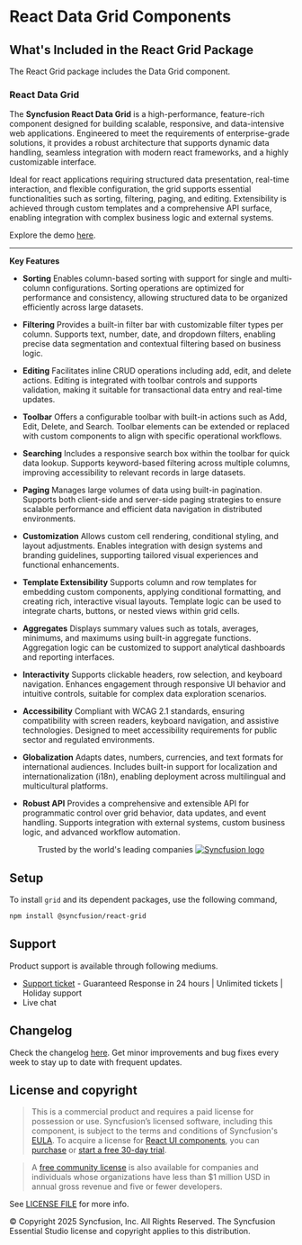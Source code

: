 # React Data Grid Components

## What's Included in the React Grid Package

The React Grid package includes the Data Grid component.

### React Data Grid

The **Syncfusion React Data Grid** is a high-performance, feature-rich component designed for building scalable, responsive, and data-intensive web applications. Engineered to meet the requirements of enterprise-grade solutions, it provides a robust architecture that supports dynamic data handling, seamless integration with modern react frameworks, and a highly customizable interface.

Ideal for react applications requiring structured data presentation, real-time interaction, and flexible configuration, the grid supports essential functionalities such as sorting, filtering, paging, and editing. Extensibility is achieved through custom templates and a comprehensive API surface, enabling integration with complex business logic and external systems.

Explore the demo [here](https://react.syncfusion.com/grid).

---

**Key Features**

- **Sorting**
  Enables column-based sorting with support for single and multi-column configurations. Sorting operations are optimized for performance and consistency, allowing structured data to be organized efficiently across large datasets.

- **Filtering**
  Provides a built-in filter bar with customizable filter types per column. Supports text, number, date, and dropdown filters, enabling precise data segmentation and contextual filtering based on business logic.

- **Editing**
  Facilitates inline CRUD operations including add, edit, and delete actions. Editing is integrated with toolbar controls and supports validation, making it suitable for transactional data entry and real-time updates.

- **Toolbar**
  Offers a configurable toolbar with built-in actions such as Add, Edit, Delete, and Search. Toolbar elements can be extended or replaced with custom components to align with specific operational workflows.

- **Searching**
  Includes a responsive search box within the toolbar for quick data lookup. Supports keyword-based filtering across multiple columns, improving accessibility to relevant records in large datasets.

- **Paging**
  Manages large volumes of data using built-in pagination. Supports both client-side and server-side paging strategies to ensure scalable performance and efficient data navigation in distributed environments.

- **Customization**
  Allows custom cell rendering, conditional styling, and layout adjustments. Enables integration with design systems and branding guidelines, supporting tailored visual experiences and functional enhancements.

- **Template Extensibility**
  Supports column and row templates for embedding custom components, applying conditional formatting, and creating rich, interactive visual layouts. Template logic can be used to integrate charts, buttons, or nested views within grid cells.

- **Aggregates**
  Displays summary values such as totals, averages, minimums, and maximums using built-in aggregate functions. Aggregation logic can be customized to support analytical dashboards and reporting interfaces.

- **Interactivity**
  Supports clickable headers, row selection, and keyboard navigation. Enhances engagement through responsive UI behavior and intuitive controls, suitable for complex data exploration scenarios.

- **Accessibility**
  Compliant with WCAG 2.1 standards, ensuring compatibility with screen readers, keyboard navigation, and assistive technologies. Designed to meet accessibility requirements for public sector and regulated environments.

- **Globalization**
  Adapts dates, numbers, currencies, and text formats for international audiences. Includes built-in support for localization and internationalization (i18n), enabling deployment across multilingual and multicultural platforms.

- **Robust API**
  Provides a comprehensive and extensible API for programmatic control over grid behavior, data updates, and event handling. Supports integration with external systems, custom business logic, and advanced workflow automation.

<p align="center">
Trusted by the world's leading companies
  <a href="https://www.syncfusion.com/">
    <img src="https://raw.githubusercontent.com/SyncfusionExamples/nuget-img/master/syncfusion/syncfusion-trusted-companies.webp" alt="Syncfusion logo">
  </a>
</p>

## Setup

To install `grid` and its dependent packages, use the following command,

```sh
npm install @syncfusion/react-grid
```

## Support

Product support is available through following mediums.

* [Support ticket](https://support.syncfusion.com/support/tickets/create) - Guaranteed Response in 24 hours | Unlimited tickets | Holiday support
* Live chat

## Changelog
Check the changelog [here](https://github.com/syncfusion/react-ui-components/blob/master/components/grid/CHANGELOG.md). Get minor improvements and bug fixes every week to stay up to date with frequent updates.

## License and copyright

> This is a commercial product and requires a paid license for possession or use. Syncfusion’s licensed software, including this component, is subject to the terms and conditions of Syncfusion's [EULA](https://www.syncfusion.com/eula/es/). To acquire a license for [React UI components](https://www.syncfusion.com/react-components), you can [purchase](https://www.syncfusion.com/sales/products) or [start a free 30-day trial](https://www.syncfusion.com/account/manage-trials/start-trials).

> A [free community license](https://www.syncfusion.com/products/communitylicense) is also available for companies and individuals whose organizations have less than $1 million USD in annual gross revenue and five or fewer developers.

See [LICENSE FILE](https://github.com/syncfusion/react-ui-components/blob/master/license?utm_source=npm&utm_campaign=notification) for more info.

&copy; Copyright 2025 Syncfusion, Inc. All Rights Reserved. The Syncfusion Essential Studio license and copyright applies to this distribution.
